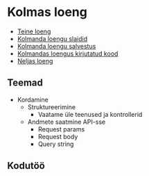 # Kolmas loeng

- [Teine loeng](../Lesson-02/README.md)
- [Kolmanda loengu slaidid](Slides.md)
- [Kolmanda loengu salvestus](https://youtu.be/9d4mJR2oR7I)
- [Kolmandas loengus kirjutatud kood](https://github.com/HK-Mikrokraadid/Martti/tree/main/lessons/BE/03)
- [Neljas loeng](../Lesson-04/README.md)

## Teemad

- Kordamine
  - Struktureerimine
    - Vaatame üle teenused ja kontrollerid
  - Andmete saatmine API-sse
    - Request params
    - Request body
    - Query string

## Kodutöö
